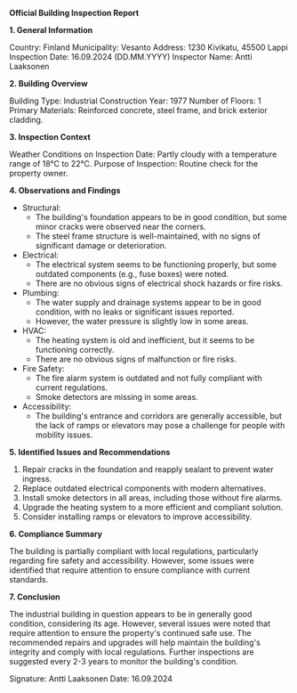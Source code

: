 **Official Building Inspection Report**

**1. General Information**

Country: Finland
Municipality: Vesanto
Address: 1230 Kivikatu, 45500 Lappi
Inspection Date: 16.09.2024 (DD.MM.YYYY)
Inspector Name: Antti Laaksonen

**2. Building Overview**

Building Type: Industrial
Construction Year: 1977
Number of Floors: 1
Primary Materials: Reinforced concrete, steel frame, and brick exterior cladding.

**3. Inspection Context**

Weather Conditions on Inspection Date: Partly cloudy with a temperature range of 18°C to 22°C.
Purpose of Inspection: Routine check for the property owner.

**4. Observations and Findings**

* Structural:
	+ The building's foundation appears to be in good condition, but some minor cracks were observed near the corners.
	+ The steel frame structure is well-maintained, with no signs of significant damage or deterioration.
* Electrical:
	+ The electrical system seems to be functioning properly, but some outdated components (e.g., fuse boxes) were noted.
	+ There are no obvious signs of electrical shock hazards or fire risks.
* Plumbing:
	+ The water supply and drainage systems appear to be in good condition, with no leaks or significant issues reported.
	+ However, the water pressure is slightly low in some areas.
* HVAC:
	+ The heating system is old and inefficient, but it seems to be functioning correctly.
	+ There are no obvious signs of malfunction or fire risks.
* Fire Safety:
	+ The fire alarm system is outdated and not fully compliant with current regulations.
	+ Smoke detectors are missing in some areas.
* Accessibility:
	+ The building's entrance and corridors are generally accessible, but the lack of ramps or elevators may pose a challenge for people with mobility issues.

**5. Identified Issues and Recommendations**

1. Repair cracks in the foundation and reapply sealant to prevent water ingress.
2. Replace outdated electrical components with modern alternatives.
3. Install smoke detectors in all areas, including those without fire alarms.
4. Upgrade the heating system to a more efficient and compliant solution.
5. Consider installing ramps or elevators to improve accessibility.

**6. Compliance Summary**

The building is partially compliant with local regulations, particularly regarding fire safety and accessibility. However, some issues were identified that require attention to ensure compliance with current standards.

**7. Conclusion**

The industrial building in question appears to be in generally good condition, considering its age. However, several issues were noted that require attention to ensure the property's continued safe use. The recommended repairs and upgrades will help maintain the building's integrity and comply with local regulations. Further inspections are suggested every 2-3 years to monitor the building's condition.

Signature: Antti Laaksonen
Date: 16.09.2024